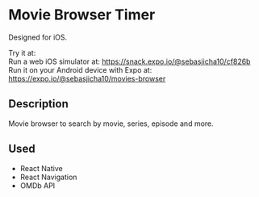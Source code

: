 # Movie Browser Timer 
Designed for iOS.

Try it at: <br />
Run a web iOS simulator at: https://snack.expo.io/@sebasjicha10/cf826b <br />
Run it on your Android device with Expo at: https://expo.io/@sebasjicha10/movies-browser

## Description

Movie browser to search by movie, series, episode and more.

## Used

<ul>
  <li>React Native</li>
  <li>React Navigation</li>
  <li>OMDb API</li>
</ul>

